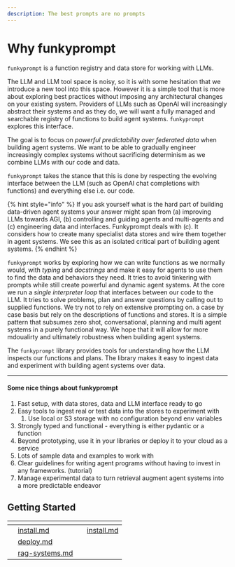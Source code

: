 ```yaml
---
description: The best prompts are no prompts
---
```


# Why funkyprompt

`funkyprompt` is a function registry and data store for working with LLMs.

The LLM and LLM tool space is noisy, so it is with some hesitation that we introduce a new tool into this space. However it is a simple tool that is more about exploring best practices without imposing any architectural changes on your existing system. Providers of LLMs such as OpenAI will increasingly abstract their systems and as they do, we will want a fully managed and searchable registry of functions to build agent systems. `funkyprompt` explores this interface.&#x20;

The goal is to focus on _powerful predictability over federated data_ when building agent systems. We want to be able to gradually engineer increasingly complex systems without sacrificing determinism as we combine LLMs with our code and data.

`funkyprompt` takes the stance that this is done by respecting the evolving interface between the LLM (such as OpenAI chat completions with functions) and everything else i.e. our code.&#x20;

{% hint style="info" %}
If you ask yourself what is the hard part of building data-driven agent systems your answer might span from (a) improving LLMs towards AGI, (b) controlling and guiding  agents and multi-agents and (c) engineering data and interfaces. Funkyprompt deals with (c). It considers how to create many specialist data stores and wire them together in agent systems. We see this as an isolated critical part of building agent systems.&#x20;
{% endhint %}

`funkyprompt` works by exploring how we can write functions as we normally would, with _typing_ and _docstrings_ and make it easy for agents to use them to find the data and behaviors they need. It tries to avoid tinkering with prompts while still create powerful and dynamic agent systems.  At the core we run a _single interpreter loop_ that interfaces between our code to the LLM. It tries to solve problems, plan and answer questions by calling out to supplied functions. We try not to rely on extensive prompting on. a case by case basis but rely on the descriptions of functions and stores. It is a simple pattern that subsumes zero shot, conversational, planning and multi agent systems in a purely functional way. We hope that it will allow for more mdoualirty and ultimately robustness when building agent systems.&#x20;

The `funkyprompt` library provides tools for understanding how the LLM inspects our functions and plans. The library makes it easy to ingest data and experiment with building agent systems over data. &#x20;

***

#### Some nice things about funkyprompt

1. Fast setup, with data stores, data and LLM interface ready to go&#x20;
2. Easy tools to ingest real or test data into the stores to experiment with&#x20;
   1. Use local or S3 storage with no configuration beyond env variables
3. Strongly typed and functional - everything is either pydantic or a function&#x20;
4. Beyond prototyping, use it in your libraries or deploy it to your cloud as a service&#x20;
5. Lots of sample data and examples to work with&#x20;
6. Clear guidelines for writing agent programs without having to invest in any frameworks. (tutorial)
7. Manage experimental data to turn retrieval augment agent systems into a more predictable endeavor

## Getting Started

<table data-view="cards"><thead><tr><th></th><th></th><th></th><th data-hidden data-card-target data-type="content-ref"></th></tr></thead><tbody><tr><td></td><td><a data-mention href="why-funkyprompt/install.md">install.md</a></td><td></td><td><a href="why-funkyprompt/install.md">install.md</a></td></tr><tr><td></td><td><a data-mention href="why-funkyprompt/deploy.md">deploy.md</a></td><td></td><td></td></tr><tr><td></td><td><a data-mention href="why-funkyprompt/rag-systems.md">rag-systems.md</a></td><td></td><td></td></tr></tbody></table>

